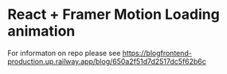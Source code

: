 # React + Framer Motion Loading animation

For informaton on repo please see https://blogfrontend-production.up.railway.app/blog/650a2f51d7d2517dc5f62b6c
